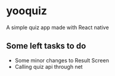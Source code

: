 # yooquiz
A simple quiz app made with React native

## Some left tasks to do
- Some minor changes to Result Screen
- Calling quiz api through net
